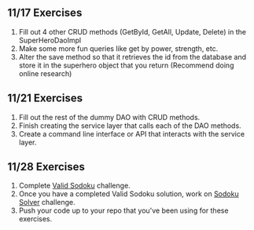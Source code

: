 ## 11/17 Exercises
1. Fill out 4 other CRUD methods (GetById, GetAll, Update, Delete) in the SuperHeroDaoImpl
2. Make some more fun queries like get by power, strength, etc.
3. Alter the save method so that it retrieves the id from the database and store it in the superhero object that you return (Recommend doing online research)

## 11/21 Exercises
1. Fill out the rest of the dummy DAO with CRUD methods. 
2. Finish creating the service layer that calls each of the DAO methods.
3. Create a command line interface or API that interacts with the service layer.

## 11/28 Exercises
1. Complete [Valid Sodoku](https://leetcode.com/problems/valid-sudoku/) challenge.
2. Once you have a completed Valid Sodoku solution, work on [Sodoku Solver](https://leetcode.com/problems/sudoku-solver/) challenge.
3. Push your code up to your repo that you've been using for these exercises.
